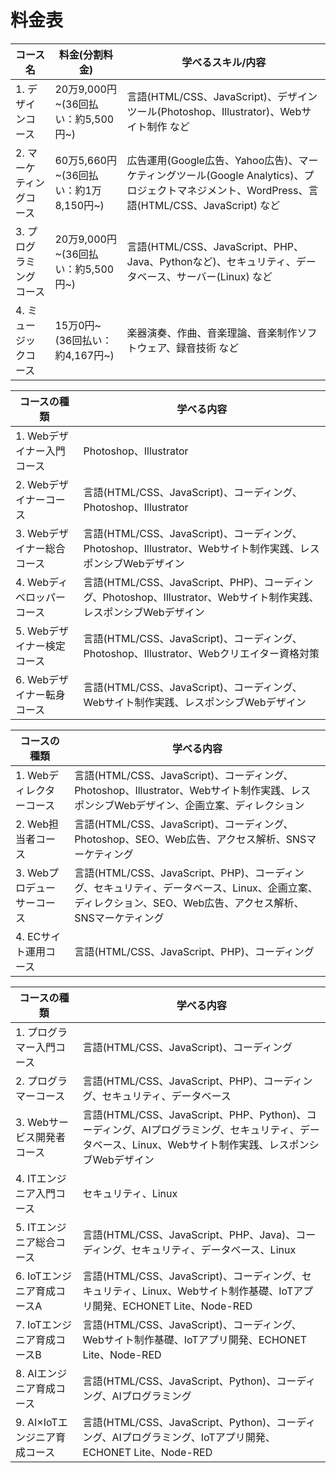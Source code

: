 # 料金表

| コース名                 | 料金(分割料金)           | 学べるスキル/内容                                            |
|------------------------|------------------------|------------------------------------------------------------|
| 1. デザインコース        | 20万9,000円~(36回払い：約5,500円~) | 言語(HTML/CSS、JavaScript)、デザインツール(Photoshop、Illustrator)、Webサイト制作 など  |
| 2. マーケティングコース    | 60万5,660円~(36回払い：約1万8,150円~) | 広告運用(Google広告、Yahoo広告)、マーケティングツール(Google Analytics)、プロジェクトマネジメント、WordPress、言語(HTML/CSS、JavaScript) など  |
| 3. プログラミングコース    | 20万9,000円~(36回払い：約5,500円~) | 言語(HTML/CSS、JavaScript、PHP、Java、Pythonなど)、セキュリティ、データベース、サーバー(Linux) など  |
| 4. ミュージックコース            | 15万0円~(36回払い：約4,167円~) | 楽器演奏、作曲、音楽理論、音楽制作ソフトウェア、録音技術 など  |


| コースの種類                 | 学べる内容                                                                                                            |
|-----------------------------|--------------------------------------------------------------------------------------------------------------------|
| 1. Webデザイナー入門コース    | Photoshop、Illustrator                                                                                               |
| 2. Webデザイナーコース       | 言語(HTML/CSS、JavaScript)、コーディング、Photoshop、Illustrator                                                    |
| 3. Webデザイナー総合コース    | 言語(HTML/CSS、JavaScript)、コーディング、Photoshop、Illustrator、Webサイト制作実践、レスポンシブWebデザイン              |
| 4. Webディベロッパーコース    | 言語(HTML/CSS、JavaScript、PHP)、コーディング、Photoshop、Illustrator、Webサイト制作実践、レスポンシブWebデザイン         |
| 5. Webデザイナー検定コース    | 言語(HTML/CSS、JavaScript)、コーディング、Photoshop、Illustrator、Webクリエイター資格対策                               |
| 6. Webデザイナー転身コース    | 言語(HTML/CSS、JavaScript)、コーディング、Webサイト制作実践、レスポンシブWebデザイン                                   |

| コースの種類                 | 学べる内容                                                                                                            |
|-----------------------------|--------------------------------------------------------------------------------------------------------------------|
| 1. Webディレクターコース      | 言語(HTML/CSS、JavaScript)、コーディング、Photoshop、Illustrator、Webサイト制作実践、レスポンシブWebデザイン、企画立案、ディレクション  |
| 2. Web担当者コース          | 言語(HTML/CSS、JavaScript)、コーディング、Photoshop、SEO、Web広告、アクセス解析、SNSマーケティング                      |
| 3. Webプロデューサーコース    | 言語(HTML/CSS、JavaScript、PHP)、コーディング、セキュリティ、データベース、Linux、企画立案、ディレクション、SEO、Web広告、アクセス解析、SNSマーケティング  |
| 4. ECサイト運用コース        | 言語(HTML/CSS、JavaScript、PHP)、コーディング                                                                          |

| コースの種類                 | 学べる内容                                                                                                            |
|-----------------------------|--------------------------------------------------------------------------------------------------------------------|
| 1. プログラマー入門コース    | 言語(HTML/CSS、JavaScript)、コーディング                                                                             |
| 2. プログラマーコース        | 言語(HTML/CSS、JavaScript、PHP)、コーディング、セキュリティ、データベース                                             |
| 3. Webサービス開発者コース   | 言語(HTML/CSS、JavaScript、PHP、Python)、コーディング、AIプログラミング、セキュリティ、データベース、Linux、Webサイト制作実践、レスポンシブWebデザイン |
| 4. ITエンジニア入門コース    | セキュリティ、Linux                                                                                                   |
| 5. ITエンジニア総合コース    | 言語(HTML/CSS、JavaScript、PHP、Java)、コーディング、セキュリティ、データベース、Linux                                 |
| 6. IoTエンジニア育成コースA   | 言語(HTML/CSS、JavaScript)、コーディング、セキュリティ、Linux、Webサイト制作基礎、IoTアプリ開発、ECHONET Lite、Node-RED   |
| 7. IoTエンジニア育成コースB   | 言語(HTML/CSS、JavaScript)、コーディング、Webサイト制作基礎、IoTアプリ開発、ECHONET Lite、Node-RED                  |
| 8. AIエンジニア育成コース    | 言語(HTML/CSS、JavaScript、Python)、コーディング、AIプログラミング                                                 |
| 9. AI×IoTエンジニア育成コース | 言語(HTML/CSS、JavaScript、Python)、コーディング、AIプログラミング、IoTアプリ開発、ECHONET Lite、Node-RED            |
